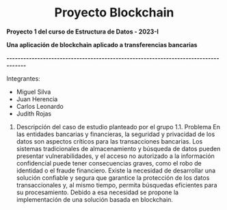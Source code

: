 <h1 align="center">Proyecto Blockchain</h1>

**Proyecto 1 del curso de Estructura de Datos - 2023-I**

**Una aplicación de blockchain aplicado a transferencias bancarias**

**-----------------------------------------------------------------------------------**

Integrantes:
- Miguel Silva
- Juan Herencia
- Carlos Leonardo
- Judith Rojas



1.	Descripción del caso de estudio planteado por el grupo
1.1.	Problema
En las entidades bancarias y financieras, la seguridad y privacidad de los datos son aspectos críticos para las transacciones bancarias. Los sistemas tradicionales de almacenamiento y búsqueda de datos pueden presentar vulnerabilidades, y el acceso no autorizado a la información confidencial puede tener consecuencias graves, como el robo de identidad o el fraude financiero. Existe la necesidad de desarrollar una solución confiable y segura que garantice la protección de los datos transaccionales y, al mismo tiempo, permita búsquedas eficientes para su procesamiento. Debido a esa necesidad se propone la implementación de una solución basada en blockchain.
